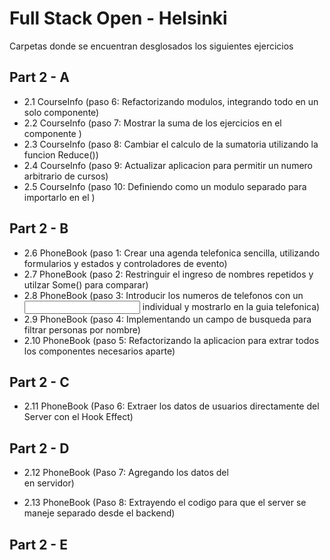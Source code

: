 # Full Stack Open - Helsinki

Carpetas donde se encuentran desglosados los siguientes ejercicios 

## Part 2 - A 

- 2.1 CourseInfo (paso 6: Refactorizando modulos, integrando todo en un solo componente)
- 2.2 CourseInfo (paso 7: Mostrar la suma de los ejercicios en el componente <Course>)
- 2.3 CourseInfo (paso 8: Cambiar el calculo de la sumatoria utilizando la funcion Reduce())
- 2.4 CourseInfo (paso 9: Actualizar aplicacion para permitir un numero arbitrario de cursos)
- 2.5 CourseInfo (paso 10: Definiendo <Course /> como un modulo separado para importarlo en el <App>)

## Part 2 - B
- 2.6 PhoneBook (paso 1: Crear una agenda telefonica sencilla, utilizando formularios y estados y controladores de evento) 
- 2.7 PhoneBook (paso 2: Restringuir el ingreso de nombres repetidos y utilzar Some() para comparar)
- 2.8 PhoneBook (paso 3: Introducir los numeros de telefonos con un <Input> individual y mostrarlo en la guia telefonica)
- 2.9 PhoneBook (paso 4: Implementando un campo de busqueda para filtrar personas por nombre)
- 2.10 PhoneBook (paso 5: Refactorizando la aplicacion para extrar todos los componentes necesarios aparte)

## Part 2 - C
- 2.11 PhoneBook (Paso 6: Extraer los datos de usuarios directamente del Server con el Hook Effect)

## Part 2 - D
- 2.12 PhoneBook (Paso 7: Agregando los datos del <Form> en servidor)
- 2.13 PhoneBook (Paso 8: Extrayendo el codigo para que el server se maneje separado desde el backend)

## Part 2 - E